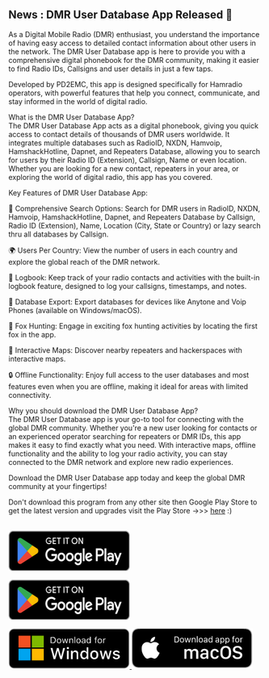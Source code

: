 ## News : DMR User Database App Released 👋

As a Digital Mobile Radio (DMR) enthusiast, you understand the importance of having easy access to detailed contact information about other users in the network. The DMR User Database app is here to provide you with a comprehensive digital phonebook for the DMR community, making it easier to find Radio IDs, Callsigns and user details in just a few taps.

Developed by PD2EMC, this app is designed specifically for Hamradio operators, with powerful features that help you connect, communicate, and stay informed in the world of digital radio.

What is the DMR User Database App?<br>
The DMR User Database App acts as a digital phonebook, giving you quick access to contact details of thousands of DMR users worldwide. It integrates multiple databases such as RadioID, NXDN, Hamvoip, HamshackHotline, Dapnet, and Repeaters Database, allowing you to search for users by their Radio ID (Extension), Callsign, Name or even location. Whether you are looking for a new contact, repeaters in your area, or exploring the world of digital radio, this app has you covered.

Key Features of DMR User Database App:

🔹 Comprehensive Search Options: Search for DMR users in RadioID, NXDN, Hamvoip, HamshackHotline, Dapnet, and Repeaters Database by Callsign, Radio ID (Extension), Name, Location (City, State or Country) or lazy search thru all databases by Callsign.

🌍 Users Per Country: View the number of users in each country and explore the global reach of the DMR network.

📓 Logbook: Keep track of your radio contacts and activities with the built-in logbook feature, designed to log your callsigns, timestamps, and notes.

🔹 Database Export: Export databases for devices like Anytone and Voip Phones (available on Windows/macOS).

🦊 Fox Hunting: Engage in exciting fox hunting activities by locating the first fox in the app.

📍 Interactive Maps: Discover nearby repeaters and hackerspaces with interactive maps.

🔒 Offline Functionality: Enjoy full access to the user databases and most features even when you are offline, making it ideal for areas with limited connectivity.

Why you should download the DMR User Database App?<br>
The DMR User Database app is your go-to tool for connecting with the global DMR community. Whether you're a new user looking for contacts or an experienced operator searching for repeaters or DMR IDs, this app makes it easy to find exactly what you need. With interactive maps, offline functionality and the ability to log your radio activity, you can stay connected to the DMR network and explore new radio experiences.

Download the DMR User Database app today and keep the global DMR community at your fingertips!

Don't download this program from any other site then Google Play Store to get the latest version and upgrades visit the Play Store ->>> <a href="https://play.google.com/store/apps/details?id=com.einstein.dmr_database_app">here</a> :)

<br>
<a href="https://play.google.com/store/apps/developer?id=PD2EMC" target="_blank"> <!--- https://play.google.com/store/apps/details?id=com.einstein.dmr_database_app"> -->
  <img src="https://raw.githubusercontent.com/DMR-Database/dmr-database-appdata/refs/heads/main/dl-googleplay.png" 
       alt="Download Android version from Google Play" 
       title="Download Android version from Google Play" 
       style="width:240px;height:80px;">
</a>

<a href="https://apps.apple.com/us/app/dmr-user-database/id6749166551" target="_blank"> <!--- https://play.google.com/store/apps/details?id=com.einstein.dmr_database_app"> -->
  <img src="https://raw.githubusercontent.com/DMR-Database/dmr-database-appdata/refs/heads/main/dl-googleplay.png" 
       alt="Download MacOS version from App Store" 
       title="Download MacOS version from App Store" 
       style="width:240px;height:80px;">
</a>

<a href="https://drive.google.com/file/d/1phdBYsV0bFWFn_FGd5cigQKR5XkQFmrK/view?usp=drive_link" target="_blank">
  <img src="https://raw.githubusercontent.com/DMR-Database/dmr-database-appdata/refs/heads/main/dl-windows.png" 
       alt="Download Windows version from Google Drive" 
       title="Download Windows version from Google Drive" 
       style="width:240px;height:80px;">
</a>
<a href="https://drive.google.com/file/d/1cdYUKairqGOvbiEDEWqJF8Z5-yMmZwFb/view?usp=drive_link" target="_blank">
  <img src="https://raw.githubusercontent.com/DMR-Database/dmr-database-appdata/refs/heads/main/dl-macos.png" 
       alt="Download macOS version from Google Drive" 
       title="Download macOS version from Google Drive" 
       style="width:240px;height:80px;">
</a>


<!--

Release Text
-----english-----
HoHoHo

Here it is at last :)

Introducing the DMR User Database App: Your Digital Phonebook for Digital Mobile Radios

As a Digital Mobile Radio (DMR) enthusiast, you understand the importance of having easy access to detailed contact information about other users in the network. The DMR User Database app is here to provide you with a comprehensive digital phonebook for the DMR community, making it easier to find Radio IDs, Callsigns, and user details in just a few taps.

Developed by PD2EMC, this app is designed specifically for DMR users, with powerful features that help you connect, communicate, and stay informed in the world of digital radio.

What is the DMR User Database App?
The DMR User Database App acts as a digital phonebook, giving you quick access to contact details of thousands of DMR users worldwide. It integrates multiple databases such as RadioID, Hamvoip, DAPNET, NXDN, and Repeaters, allowing you to search for users by their Radio ID, Callsign, Name, or even location. Whether you are looking for a new contact, repeaters in your area, or exploring the world of digital radio, this app has you covered.

Key Features of DMR User Database:
🔹 Comprehensive Search Options: Search for DMR users in RadioID, Hamvoip, DAPNET, NXDN, and Repeaters by Callsign, Radio ID, Name, Location (City, State, or Country), or perform a lazy search across all databases by Callsign.

🌍 Users Per Country: View the number of users in each country and explore the global reach of the DMR network.

📓 Logbook: Keep track of your radio contacts and activities with the built-in logbook feature, designed to log your Callsigns, timestamps, and notes.

🔹 Database Export: Export your database for devices like Anytone and Pi-Star (available on Windows/macOS).

🦊 Fox Hunting: Engage in exciting fox hunting activities by locating the first fox through the app.

📍 Interactive Maps: Discover nearby repeaters and hackerspaces with interactive maps.

🔒 Offline Functionality: Enjoy full access to the user databases and most features even when you are offline, making it ideal for areas with limited connectivity.

Why You Should Download the DMR User Database App
The DMR User Database app is your go-to tool for connecting with the global DMR community. Whether you're a new user looking for contacts or an experienced operator searching for repeaters or DMR IDs, this app makes it easy to find exactly what you need. With interactive maps, offline functionality, and the ability to log your radio activity, you can stay connected to the DMR network and explore new radio experiences.

Download the DMR User Database app today and keep the global DMR community at your fingertips!

Download Android version via Google Play: https://play.google.com/store/apps/developer?id=PD2EMC
Download Windows version via Google Drive: https://drive.google.com/file/d/1phdBYsV0bFWFn_FGd5cigQKR5XkQFmrK/view?usp=drive_link
Download macOS version via Google Drive: https://drive.google.com/file/d/1cdYUKairqGOvbiEDEWqJF8Z5-yMmZwFb/view?usp=drive_link

---dutch---
HoHoHo

Hier is hij dan eindelijk :)

Introductie van de DMR User Database App: Je digitale telefoonboek voor Digital Mobile Radios

Als liefhebber van Digital Mobile Radio (DMR) weet je hoe belangrijk het is om eenvoudig toegang te hebben tot gedetailleerde contactinformatie over andere gebruikers in het netwerk. De DMR User Database-app biedt je een uitgebreid digitaal telefoonboek voor de DMR-community, waarmee je in slechts een paar tikken Radio-ID’s, roepnamen en gebruikersdetails kunt vinden.

Ontwikkeld door PD2EMC, is deze app speciaal ontworpen voor DMR-gebruikers, met krachtige functies die je helpen om te verbinden, communiceren en op de hoogte te blijven in de wereld van digitale radio.

Wat is de DMR User Database App?
De DMR User Database App fungeert als een digitaal telefoonboek en geeft je snel toegang tot de contactgegevens van duizenden DMR-gebruikers wereldwijd. Het integreert meerdere databases zoals RadioID, Hamvoip, DAPNET, NXDN en Repeaters, waardoor je gebruikers kunt zoeken op hun Radio-ID, roepnaam, naam of zelfs locatie. Of je nu op zoek bent naar een nieuw contact, repeaters in jouw omgeving of de wereld van digitale radio wilt verkennen, deze app biedt uitkomst.

Belangrijkste functies van de DMR User Database:
🔹 Uitgebreide zoekopties: Zoek naar DMR-gebruikers in databases zoals RadioID, Hamvoip, DAPNET, NXDN en Repeaters op basis van roepnaam, Radio-ID, naam, locatie (stad, staat of land) of gebruik een snelle zoekactie door alle databases via een roepnaam.

🌍 Gebruikers per land: Bekijk het aantal gebruikers in elk land en ontdek het wereldwijde bereik van het DMR-netwerk.

📓 Logboek: Houd je radio-contacten en activiteiten bij met de ingebouwde logboekfunctie, waarmee je roepnamen, tijdstempels en notities kunt vastleggen.

🔹 Database exporteren: Exporteer je database voor apparaten zoals Anytone en Pi-Star (beschikbaar op Windows/macOS).

🦊 Vossejacht: Doe mee aan spannende vossejachten door de eerste vos via de app te vinden.

📍 Interactieve kaarten: Ontdek nabijgelegen repeaters en hackerspaces met interactieve kaarten.

🔒 Offline functionaliteit: Geniet van volledige toegang tot de gebruikersdatabases en de meeste functies, zelfs wanneer je offline bent – ideaal voor gebieden met beperkte connectiviteit.

Waarom zou je de DMR User Database App downloaden?
De DMR User Database-app is jouw onmisbare tool om verbinding te maken met de wereldwijde DMR-community. Of je nu een nieuwe gebruiker bent die op zoek is naar contacten of een ervaren operator die repeaters of DMR-ID’s zoekt, deze app maakt het eenvoudig om precies te vinden wat je nodig hebt. Met interactieve kaarten, offline functionaliteit en de mogelijkheid om je radio-activiteit te loggen, blijf je verbonden met het DMR-netwerk en ontdek je nieuwe radio-ervaringen.

Download vandaag nog de DMR User Database App en houd de wereldwijde DMR-community binnen handbereik!

Download Android-versie via Google Play: https://play.google.com/store/apps/developer?id=PD2EMC
Download Windows-versie via Google Drive: https://drive.google.com/file/d/1phdBYsV0bFWFn_FGd5cigQKR5XkQFmrK/view?usp=drive_link
Download macOS-versie via Google Drive: https://drive.google.com/file/d/1cdYUKairqGOvbiEDEWqJF8Z5-yMmZwFb/view?usp=drive_link

-- german --
HoHoHo

Da ist es endlich :)

Einführung der DMR User Database App: Ihr digitales Telefonbuch für Digital Mobile Radios

Als Digital Mobile Radio (DMR)-Enthusiast wissen Sie, wie wichtig es ist, einfachen Zugang zu detaillierten Kontaktinformationen anderer Nutzer im Netzwerk zu haben. Die DMR User Database App bietet Ihnen ein umfassendes digitales Telefonbuch für die DMR-Community, sodass Sie Radio-IDs, Rufzeichen und Benutzerinformationen mit nur wenigen Klicks finden können.

Entwickelt von PD2EMC, ist diese App speziell für DMR-Nutzer konzipiert und bietet leistungsstarke Funktionen, die Ihnen helfen, sich zu vernetzen, zu kommunizieren und auf dem Laufenden zu bleiben in der Welt des digitalen Radios.

Was ist die DMR User Database App?
Die DMR User Database App fungiert als digitales Telefonbuch und bietet Ihnen schnellen Zugriff auf die Kontaktdaten von Tausenden von DMR-Nutzern weltweit. Sie integriert mehrere Datenbanken wie RadioID, Hamvoip, DAPNET, NXDN und Repeaters, sodass Sie nach Nutzern anhand ihrer Radio-ID, ihres Rufzeichens, ihres Namens oder sogar ihres Standorts suchen können. Egal, ob Sie einen neuen Kontakt suchen, Repeater in Ihrer Nähe finden oder die Welt des digitalen Radios erkunden möchten, diese App bietet alles, was Sie brauchen.

Hauptfunktionen der DMR User Database:
🔹 Umfassende Suchoptionen: Suchen Sie nach DMR-Nutzern in RadioID, Hamvoip, DAPNET, NXDN und Repeaters anhand von Rufzeichen, Radio-ID, Name, Standort (Stadt, Bundesland oder Land) oder führen Sie eine Lazy-Suche durch alle Datenbanken nach Rufzeichen durch.

🌍 Nutzer pro Land: Sehen Sie die Anzahl der Nutzer in jedem Land und erkunden Sie die globale Reichweite des DMR-Netzwerks.

📓 Logbuch: Verfolgen Sie Ihre Funkkontakte und Aktivitäten mit der integrierten Logbuchfunktion, die darauf ausgelegt ist, Ihre Rufzeichen, Zeitstempel und Notizen zu speichern.

🔹 Datenbankexport: Exportieren Sie Ihre Datenbank für Geräte wie Anytone und Pi-Star (verfügbar für Windows/macOS).

🦊 Fuchsjagd: Nehmen Sie an spannenden Fuchsjagd-Aktivitäten teil, indem Sie den ersten Fuchs über die App lokalisieren.

📍 Interaktive Karten: Entdecken Sie nahegelegene Repeater und Hackerspaces mit interaktiven Karten.

🔒 Offline-Funktionalität: Genießen Sie vollen Zugriff auf die Benutzerdatenbanken und die meisten Funktionen, selbst wenn Sie offline sind – ideal für Gebiete mit eingeschränkter Konnektivität.

Warum Sie die DMR User Database App herunterladen sollten
Die DMR User Database App ist Ihr unverzichtbares Tool, um sich mit der globalen DMR-Community zu verbinden. Egal, ob Sie ein neuer Nutzer sind, der Kontakte sucht, oder ein erfahrener Betreiber, der nach Repeatern oder DMR-IDs sucht – diese App macht es einfach, genau das zu finden, was Sie brauchen. Mit interaktiven Karten, Offline-Funktionalität und der Möglichkeit, Ihre Funkaktivitäten zu protokollieren, bleiben Sie mit dem DMR-Netzwerk verbunden und können neue Funkerfahrungen machen.

Laden Sie die DMR User Database App noch heute herunter und haben Sie die globale DMR-Community jederzeit zur Hand!

Android-Version über Google Play herunterladen: https://play.google.com/store/apps/developer?id=PD2EMC
Windows-Version über Google Drive herunterladen: https://drive.google.com/file/d/1phdBYsV0bFWFn_FGd5cigQKR5XkQFmrK/view?usp=drive_link
macOS-Version über Google Drive herunterladen: https://drive.google.com/file/d/1cdYUKairqGOvbiEDEWqJF8Z5-yMmZwFb/view?usp=drive_link

-->
